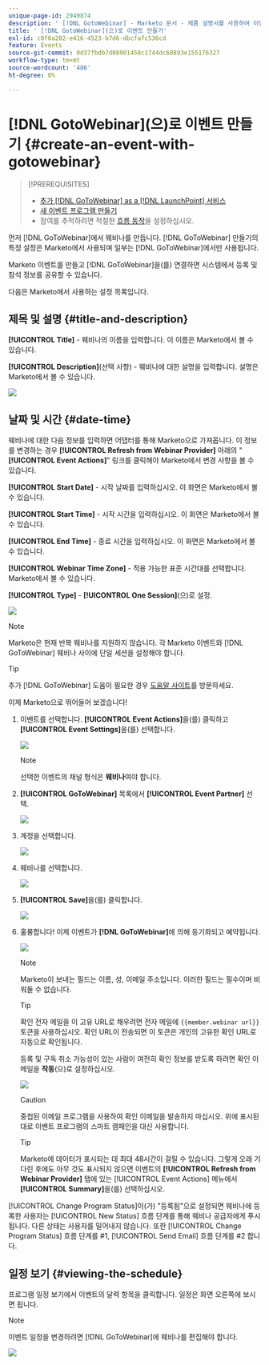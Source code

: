 ```yaml
---
unique-page-id: 2949874
description: ' [!DNL GotoWebinar] - Marketo 문서 - 제품 설명서를 사용하여 이벤트 만들기'
title: ' [!DNL GotoWebinar](으)로 이벤트 만들기'
exl-id: c0f0a202-e416-4523-b7d6-dbcfafc536cd
feature: Events
source-git-commit: 0d37fbdb7d08901458c1744dc68893e155176327
workflow-type: tm+mt
source-wordcount: '486'
ht-degree: 0%

---
```


# [!DNL GotoWebinar]&#x200B;(으)로 이벤트 만들기 {#create-an-event-with-gotowebinar}

>[!PREREQUISITES]
>
>* [추가 [!DNL GoToWebinar] as a [!DNL LaunchPoint] 서비스](/help/marketo/product-docs/administration/additional-integrations/add-gotowebinar-as-a-launchpoint-service.md)
>* [새 이벤트 프로그램 만들기](/help/marketo/product-docs/demand-generation/events/understanding-events/create-a-new-event-program.md)
>* 참여를 추적하려면 적절한 [흐름 동작](/help/marketo/product-docs/core-marketo-concepts/smart-campaigns/flow-actions/add-a-flow-step-to-a-smart-campaign.md)을 설정하십시오.

먼저 [!DNL GoToWebinar]에서 웨비나를 만듭니다. [!DNL GoToWebinar] 만들기의 특정 설정은 Marketo에서 사용되며 일부는 [!DNL GoToWebinar]에서만 사용됩니다.

Marketo 이벤트를 만들고 [!DNL GoToWebinar]을(를) 연결하면 시스템에서 등록 및 참석 정보를 공유할 수 있습니다.

다음은 Marketo에서 사용하는 설정 목록입니다.

## 제목 및 설명 {#title-and-description}

**[!UICONTROL Title]** - 웨비나의 이름을 입력합니다. 이 이름은 Marketo에서 볼 수 있습니다.

**[!UICONTROL Description]**(선택 사항) - 웨비나에 대한 설명을 입력합니다. 설명은 Marketo에서 볼 수 있습니다.

![](assets/image2015-5-28-15-3a1-3a36.png)

## 날짜 및 시간 {#date-time}

웨비나에 대한 다음 정보를 입력하면 어댑터를 통해 Marketo으로 가져옵니다. 이 정보를 변경하는 경우 **[!UICONTROL Refresh from Webinar Provider]** 아래의 &quot;**[!UICONTROL Event Actions]**&quot; 링크를 클릭해야 Marketo에서 변경 사항을 볼 수 있습니다.

**[!UICONTROL Start Date]** - 시작 날짜를 입력하십시오. 이 화면은 Marketo에서 볼 수 있습니다.

**[!UICONTROL Start Time]** - 시작 시간을 입력하십시오. 이 화면은 Marketo에서 볼 수 있습니다.

**[!UICONTROL End Time]** - 종료 시간을 입력하십시오. 이 화면은 Marketo에서 볼 수 있습니다.

**[!UICONTROL Webinar Time Zone]** - 적용 가능한 표준 시간대를 선택합니다. Marketo에서 볼 수 있습니다.

**[!UICONTROL Type]** - **[!UICONTROL One Session]**(으)로 설정.

![](assets/image2015-5-28-15-3a7-3a1.png)

>[!NOTE]
>
>Marketo은 현재 반복 웨비나를 지원하지 않습니다. 각 Marketo 이벤트와 [!DNL GoToWebinar] 웨비나 사이에 단일 세션을 설정해야 합니다.

>[!TIP]
>
>추가 [!DNL GoToWebinar] 도움이 필요한 경우 [도움말 사이트](https://support.logmeininc.com/gotowebinar)를 방문하세요.

이제 Marketo으로 뛰어들어 보겠습니다!

1. 이벤트를 선택합니다. **[!UICONTROL Event Actions]**&#x200B;을(를) 클릭하고 **[!UICONTROL Event Settings]**&#x200B;을(를) 선택합니다.

   ![](assets/image2015-5-14-14-3a53-3a10.png)

   >[!NOTE]
   >
   >선택한 이벤트의 채널 형식은 **웨비나**&#x200B;여야 합니다.

1. **[!UICONTROL GoToWebinar]** 목록에서 **[!UICONTROL Event Partner]** 선택.

   ![](assets/image2015-5-14-14-3a55-3a20.png)

1. 계정을 선택합니다.

   ![](assets/rtaimage-2.png)

1. 웨비나를 선택합니다.

   ![](assets/image2015-5-14-14-3a57-3a31.png)

1. **[!UICONTROL Save]**&#x200B;을(를) 클릭합니다.

   ![](assets/image2015-5-14-14-3a58-3a54.png)

1. 훌륭합니다! 이제 이벤트가 **[!DNL GoToWebinar]**&#x200B;에 의해 동기화되고 예약됩니다.

   ![](assets/image2015-5-14-15-3a0-3a47.png)

   >[!NOTE]
   >
   >Marketo이 보내는 필드는 이름, 성, 이메일 주소입니다. 이러한 필드는 필수이며 비워둘 수 없습니다.

   >[!TIP]
   >
   >확인 전자 메일을 이 고유 URL로 채우려면 전자 메일에 `{{member.webinar url}}` 토큰을 사용하십시오. 확인 URL이 전송되면 이 토큰은 개인의 고유한 확인 URL로 자동으로 확인됩니다.
   >
   >등록 및 구독 취소 가능성이 있는 사람이 여전히 확인 정보를 받도록 하려면 확인 이메일을 **작동**(으)로 설정하십시오.

   ![](assets/goto-webinar.png)

   >[!CAUTION]
   >
   >중첩된 이메일 프로그램을 사용하여 확인 이메일을 발송하지 마십시오. 위에 표시된 대로 이벤트 프로그램의 스마트 캠페인을 대신 사용합니다.

   >[!TIP]
   >
   >Marketo에 데이터가 표시되는 데 최대 48시간이 걸릴 수 있습니다. 그렇게 오래 기다린 후에도 아무 것도 표시되지 않으면 이벤트의 **[!UICONTROL Refresh from Webinar Provider]** 탭에 있는 [!UICONTROL Event Actions] 메뉴에서 **[!UICONTROL Summary]**&#x200B;을(를) 선택하십시오.

[!UICONTROL Change Program Status]이(가) &quot;등록됨&quot;으로 설정되면 웨비나에 등록한 사용자는 [!UICONTROL New Status] 흐름 단계를 통해 웨비나 공급자에게 푸시됩니다. 다른 상태는 사용자를 밀어내지 않습니다. 또한 [!UICONTROL Change Program Status] 흐름 단계를 #1, [!UICONTROL Send Email] 흐름 단계를 #2 합니다.

## 일정 보기  {#viewing-the-schedule}

프로그램 일정 보기에서 이벤트의 달력 항목을 클릭합니다. 일정은 화면 오른쪽에 보시면 됩니다.

>[!NOTE]
>
>이벤트 일정을 변경하려면 [!DNL GoToWebinar]에 웨비나를 편집해야 합니다.

![](assets/image2015-5-14-15-3a3-3a13.png)
